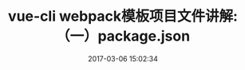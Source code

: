 ---
title: vue-cli webpack模板项目文件讲解:（一）package.json
date: 2017-03-06 15:02:34
categories: [vue实践]
tags: [vue,webpack]
---